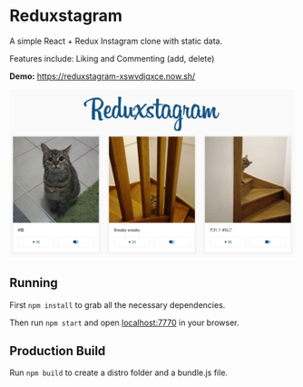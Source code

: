 # Reduxstagram

A simple React + Redux Instagram clone with static data.

Features include: Liking and Commenting (add, delete)

**Demo:** https://reduxstagram-xswvdjqxce.now.sh/

![Reduxstagram](reduxstagram.JPG "Reduxstagram")

## Running

First `npm install` to grab all the necessary dependencies. 

Then run `npm start` and open <localhost:7770> in your browser.

## Production Build

Run `npm build` to create a distro folder and a bundle.js file.
